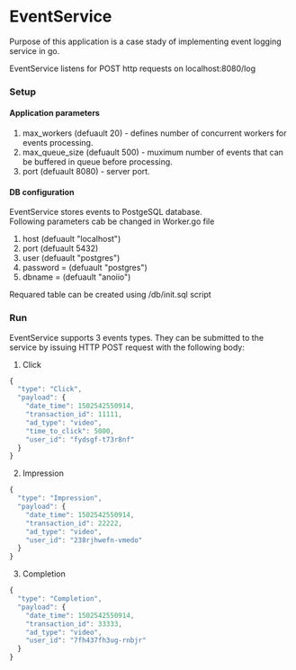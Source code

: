 # EventService

Purpose of this application is a case stady of implementing event logging service in go. <br />

EventService listens for POST http requests on localhost:8080/log

### Setup

#### Application parameters

1. max_workers (defuault 20) - defines number of concurrent workers for events processing.
2. max_queue_size (defuault 500) - muximum number of events that can be buffered in queue before processing.
3. port (defuault 8080) - server port.

#### DB configuration

EventService stores events to PostgeSQL database. <br />
Following parameters cab be changed in Worker.go file

1. host (defuault "localhost")
2. port (defuault 5432)
3. user (defuault "postgres")
4. password = (defuault "postgres")
5. dbname   = (defuault "anoiio")


Requared table can be created using /db/init.sql script

### Run

EventService supports 3 events types.
They can be submitted to the service by issuing HTTP POST request with the following body:

1. Click

```javascript
{
  "type": "Click",
  "payload": {
    "date_time": 1502542550914,
    "transaction_id": 11111,
    "ad_type": "video",
    "time_to_click": 5000,
    "user_id": "fydsgf-t73r8nf"
  }
}
```


2. Impression

```javascript
{
  "type": "Impression",
  "payload": {
    "date_time": 1502542550914,
    "transaction_id": 22222,
    "ad_type": "video",
    "user_id": "238rjhwefn-vmedo"
  }
}
```


3. Completion

```javascript
{
  "type": "Completion",
  "payload": {
    "date_time": 1502542550914,
    "transaction_id": 33333,
    "ad_type": "video",
    "user_id": "7fh437fh3ug-rnbjr"
  }
}
```
